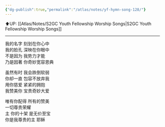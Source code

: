 ```yaml
---
{"dg-publish":true,"permalink":"/atlas/notes/yf-hymn-song-128/"}
---
```


⬆️UP: [[Atlas/Notes/S2GC Youth Fellowship Worship Songs\|S2GC Youth Fellowship Worship Songs]]

---

我的名字 刻划在你心中  
我的脸孔 深映在你眼中  
不是因为 我势力才能  
乃是因著 你奇妙宽容恩典  
  
虽然有时 我会跌倒软弱  
你却一直 包容不放弃我  
用你慈爱 紧紧的拥抱  
我赞美你 宝贵奇妙大爱  
  
唯有你配得 所有的赞美  
一切尊贵荣耀  
主 你的十架 是无价至宝  
你是我尊贵的主 耶稣
